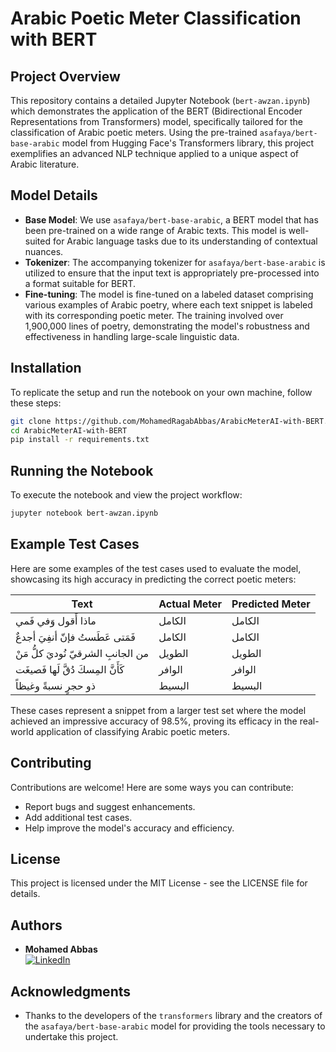 
# Arabic Poetic Meter Classification with BERT

## Project Overview
This repository contains a detailed Jupyter Notebook (`bert-awzan.ipynb`) which demonstrates the application of the BERT (Bidirectional Encoder Representations from Transformers) model, specifically tailored for the classification of Arabic poetic meters. Using the pre-trained `asafaya/bert-base-arabic` model from Hugging Face's Transformers library, this project exemplifies an advanced NLP technique applied to a unique aspect of Arabic literature.

## Model Details
- **Base Model**: We use `asafaya/bert-base-arabic`, a BERT model that has been pre-trained on a wide range of Arabic texts. This model is well-suited for Arabic language tasks due to its understanding of contextual nuances.
- **Tokenizer**: The accompanying tokenizer for `asafaya/bert-base-arabic` is utilized to ensure that the input text is appropriately pre-processed into a format suitable for BERT.
- **Fine-tuning**: The model is fine-tuned on a labeled dataset comprising various examples of Arabic poetry, where each text snippet is labeled with its corresponding poetic meter. The training involved over 1,900,000 lines of poetry, demonstrating the model's robustness and effectiveness in handling large-scale linguistic data.

## Installation
To replicate the setup and run the notebook on your own machine, follow these steps:
```bash
git clone https://github.com/MohamedRagabAbbas/ArabicMeterAI-with-BERT.git
cd ArabicMeterAI-with-BERT
pip install -r requirements.txt
```

## Running the Notebook
To execute the notebook and view the project workflow:
```bash
jupyter notebook bert-awzan.ipynb
```

## Example Test Cases
Here are some examples of the test cases used to evaluate the model, showcasing its high accuracy in predicting the correct poetic meters:

| Text                                           | Actual Meter | Predicted Meter |
|------------------------------------------------|--------------|-----------------|
| ماذا أَقول وَفي فَمي                           | الكامل       | الكامل         |
| فَمَتى عَطَستُ فإنّ أنفِيَ أجدعٌ              | الكامل       | الكامل         |
| من الجانبِ الشرقيّ نُوديَ كلُّ مَنْ            | الطويل       | الطويل         |
| كَأَنَّ المِسكَ دُقَّ لَها فَصيغَت             | الوافر       | الوافر         |
| ذو حجرٍ نسبةً وغيظاً                           | البسيط       | البسيط         |

These cases represent a snippet from a larger test set where the model achieved an impressive accuracy of 98.5%, proving its efficacy in the real-world application of classifying Arabic poetic meters.

## Contributing
Contributions are welcome! Here are some ways you can contribute:
- Report bugs and suggest enhancements.
- Add additional test cases.
- Help improve the model's accuracy and efficiency.

## License
This project is licensed under the MIT License - see the LICENSE file for details.

## Authors
- **Mohamed Abbas**   
 [![LinkedIn](https://img.shields.io/badge/LinkedIn-Profile-blue?style=flat&logo=linkedin)]([https://linkedin.com/in/your-linkedin-id](https://www.linkedin.com/in/mohamed-ragab-773b86244/))

## Acknowledgments
- Thanks to the developers of the `transformers` library and the creators of the `asafaya/bert-base-arabic` model for providing the tools necessary to undertake this project.
